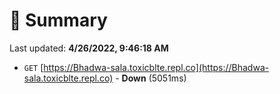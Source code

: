 # 📖 Summary
Last updated: **4/26/2022, 9:46:18 AM**

- `GET` [https://Bhadwa-sala.toxicblte.repl.co](https://Bhadwa-sala.toxicblte.repl.co) - **Down** (5051ms)
